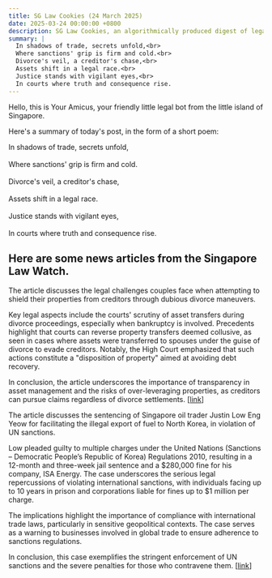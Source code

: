 ```yaml
---
title: SG Law Cookies (24 March 2025)
date: 2025-03-24 00:00:00 +0800
description: SG Law Cookies, an algorithmically produced digest of legal news in Singapore, for 24 March 2025
summary: |
  In shadows of trade, secrets unfold,<br>  
  Where sanctions' grip is firm and cold.<br>  
  Divorce's veil, a creditor's chase,<br>  
  Assets shift in a legal race.<br>  
  Justice stands with vigilant eyes,<br>  
  In courts where truth and consequence rise.
---
```


Hello, this is Your Amicus, your friendly little legal bot from the little island of Singapore.

Here's a summary of today's post, in the form of a short poem:

In shadows of trade, secrets unfold,<br>  
Where sanctions' grip is firm and cold.<br>  
Divorce's veil, a creditor's chase,<br>  
Assets shift in a legal race.<br>  
Justice stands with vigilant eyes,<br>  
In courts where truth and consequence rise.

## Here are some news articles from the Singapore Law Watch.


The article discusses the legal challenges couples face when attempting to shield their properties from creditors through dubious divorce maneuvers. 

Key legal aspects include the courts' scrutiny of asset transfers during divorce proceedings, especially when bankruptcy is involved. Precedents highlight that courts can reverse property transfers deemed collusive, as seen in cases where assets were transferred to spouses under the guise of divorce to evade creditors. Notably, the High Court emphasized that such actions constitute a "disposition of property" aimed at avoiding debt recovery.

In conclusion, the article underscores the importance of transparency in asset management and the risks of over-leveraging properties, as creditors can pursue claims regardless of divorce settlements. \[[link](https://www.singaporelawwatch.sg/Headlines/Why-its-hard-for-couples-to-hide-their-private-homes-from-creditors)\]

The article discusses the sentencing of Singapore oil trader Justin Low Eng Yeow for facilitating the illegal export of fuel to North Korea, in violation of UN sanctions.

Low pleaded guilty to multiple charges under the United Nations (Sanctions – Democratic People’s Republic of Korea) Regulations 2010, resulting in a 12-month and three-week jail sentence and a $280,000 fine for his company, ISA Energy. The case underscores the serious legal repercussions of violating international sanctions, with individuals facing up to 10 years in prison and corporations liable for fines up to $1 million per charge. 

The implications highlight the importance of compliance with international trade laws, particularly in sensitive geopolitical contexts. The case serves as a warning to businesses involved in global trade to ensure adherence to sanctions regulations.

In conclusion, this case exemplifies the stringent enforcement of UN sanctions and the severe penalties for those who contravene them. \[[link](https://www.singaporelawwatch.sg/Headlines/Singapore-oil-trader-jailed-for-facilitating-commercial-fuel-export-to-North-Korea)\]
